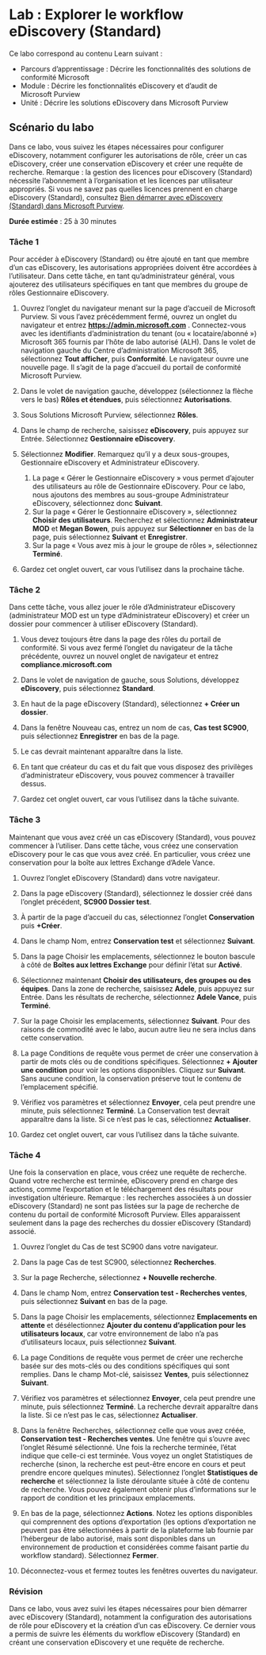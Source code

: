 <!---
---
Labo : Titre : « Explorer le workflow eDiscovery (Standard) » Parcours d’apprentissage/Module/Unité : « Parcours d’apprentissage : Décrire les fonctionnalités de conformité Microsoft ; Module 5 : Décrire les fonctionnalités d’eDiscovery et d’audit de Microsoft Purview ; Unité 2 : Décrire les solutions eDiscovery dans Microsoft 365 »
---
--->

# Lab : Explorer le workflow eDiscovery (Standard)

Ce labo correspond au contenu Learn suivant :

- Parcours d’apprentissage : Décrire les fonctionnalités des solutions de conformité Microsoft
- Module : Décrire les fonctionnalités eDiscovery et d’audit de Microsoft Purview
- Unité : Décrire les solutions eDiscovery dans Microsoft Purview

## Scénario du labo

Dans ce labo, vous suivez les étapes nécessaires pour configurer eDiscovery, notamment configurer les autorisations de rôle, créer un cas eDiscovery, créer une conservation eDiscovery et créer une requête de recherche.  Remarque : la gestion des licences pour eDiscovery (Standard) nécessite l’abonnement à l’organisation et les licences par utilisateur appropriés. Si vous ne savez pas quelles licences prennent en charge eDiscovery (Standard), consultez [Bien démarrer avec eDiscovery (Standard) dans Microsoft Purview](https://docs.microsoft.com/microsoft-365/compliance/get-started-core-ediscovery?view=o365-worldwide).

**Durée estimée** : 25 à 30 minutes

### Tâche 1

Pour accéder à eDiscovery (Standard) ou être ajouté en tant que membre d’un cas eDiscovery, les autorisations appropriées doivent être accordées à l’utilisateur. Dans cette tâche, en tant qu’administrateur général, vous ajouterez des utilisateurs spécifiques en tant que membres du groupe de rôles Gestionnaire eDiscovery.

1. Ouvrez l’onglet du navigateur menant sur la page d’accueil de Microsoft Purview.  Si vous l’avez précédemment fermé, ouvrez un onglet du navigateur et entrez **https://admin.microsoft.com** . Connectez-vous avec les identifiants d’administration du tenant (ou « locataire/abonné ») Microsoft 365 fournis par l’hôte de labo autorisé (ALH). Dans le volet de navigation gauche du Centre d’administration Microsoft 365, sélectionnez **Tout afficher**, puis **Conformité**.  Le navigateur ouvre une nouvelle page. Il s’agit de la page d’accueil du portail de conformité Microsoft Purview.  


1. Dans le volet de navigation gauche, développez (sélectionnez la flèche vers le bas) **Rôles et étendues**, puis sélectionnez **Autorisations**.

1. Sous Solutions Microsoft Purview, sélectionnez **Rôles**.

1. Dans le champ de recherche, saisissez **eDiscovery**, puis appuyez sur Entrée.  Sélectionnez **Gestionnaire eDiscovery**.

1. Sélectionnez **Modifier**.  Remarquez qu’il y a deux sous-groupes, Gestionnaire eDiscovery et Administrateur eDiscovery.  
    1. La page « Gérer le Gestionnaire eDiscovery » vous permet d’ajouter des utilisateurs au rôle de Gestionnaire eDiscovery. Pour ce labo, nous ajoutons des membres au sous-groupe Administrateur eDiscovery, sélectionnez donc **Suivant**.
    1. Sur la page « Gérer le Gestionnaire eDiscovery », sélectionnez **Choisir des utilisateurs**. Recherchez et sélectionnez **Administrateur MOD** et **Megan Bowen**, puis appuyez sur **Sélectionner** en bas de la page, puis sélectionnez **Suivant** et **Enregistrer**.
    1. Sur la page « Vous avez mis à jour le groupe de rôles », sélectionnez **Terminé**.

1. Gardez cet onglet ouvert, car vous l’utilisez dans la prochaine tâche.

### Tâche 2

Dans cette tâche, vous allez jouer le rôle d’Administrateur eDiscovery (administrateur MOD est un type d’Administrateur eDiscovery) et créer un dossier pour commencer à utiliser eDiscovery (Standard).

1. Vous devez toujours être dans la page des rôles du portail de conformité. Si vous avez fermé l’onglet du navigateur de la tâche précédente, ouvrez un nouvel onglet de navigateur et entrez **compliance.microsoft.com**

1. Dans le volet de navigation de gauche, sous Solutions, développez **eDiscovery**, puis sélectionnez **Standard**.

1. En haut de la page eDiscovery (Standard), sélectionnez **+ Créer un dossier**.

1. Dans la fenêtre Nouveau cas, entrez un nom de cas, **Cas test SC900**, puis sélectionnez **Enregistrer** en bas de la page.

1. Le cas devrait maintenant apparaître dans la liste.

1. En tant que créateur du cas et du fait que vous disposez des privilèges d’administrateur eDiscovery, vous pouvez commencer à travailler dessus.  

1. Gardez cet onglet ouvert, car vous l’utilisez dans la tâche suivante.

### Tâche 3

Maintenant que vous avez créé un cas eDiscovery (Standard), vous pouvez commencer à l’utiliser.  Dans cette tâche, vous créez une conservation eDiscovery pour le cas que vous avez créé.  En particulier, vous créez une conservation pour la boîte aux lettres Exchange d’Adele Vance.

1. Ouvrez l’onglet eDiscovery (Standard) dans votre navigateur.

1. Dans la page eDiscovery (Standard), sélectionnez le dossier créé dans l’onglet précédent, **SC900 Dossier test**.

1. À partir de la page d’accueil du cas, sélectionnez l’onglet **Conservation** puis **+Créer**.

1. Dans le champ Nom, entrez **Conservation test** et sélectionnez **Suivant**.

1. Dans la page Choisir les emplacements, sélectionnez le bouton bascule à côté de **Boîtes aux lettres Exchange** pour définir l’état sur **Activé**.  

1. Sélectionnez maintenant **Choisir des utilisateurs, des groupes ou des équipes**.  Dans la zone de recherche, saisissez **Adele**, puis appuyez sur Entrée. Dans les résultats de recherche, sélectionnez **Adele Vance**, puis **Terminé**.

1. Sur la page Choisir les emplacements, sélectionnez **Suivant**.  Pour des raisons de commodité avec le labo, aucun autre lieu ne sera inclus dans cette conservation.

1. La page Conditions de requête vous permet de créer une conservation à partir de mots clés ou de conditions spécifiques. Sélectionnez **+ Ajouter une condition** pour voir les options disponibles.  Cliquez sur **Suivant**. Sans aucune condition, la conservation préserve tout le contenu de l’emplacement spécifié.

1. Vérifiez vos paramètres et sélectionnez **Envoyer**, cela peut prendre une minute, puis sélectionnez **Terminé**.  La Conservation test devrait apparaître dans la liste.  Si ce n’est pas le cas, sélectionnez **Actualiser**.

1. Gardez cet onglet ouvert, car vous l’utilisez dans la tâche suivante.

### Tâche 4

Une fois la conservation en place, vous créez une requête de recherche.  Quand votre recherche est terminée, eDiscovery prend en charge des actions, comme l’exportation et le téléchargement des résultats pour investigation ultérieure.   Remarque : les recherches associées à un dossier eDiscovery (Standard) ne sont pas listées sur la page de recherche de contenu du portail de conformité Microsoft Purview. Elles apparaissent seulement dans la page des recherches du dossier eDiscovery (Standard) associé.

1. Ouvrez l’onglet du Cas de test SC900 dans votre navigateur.

1. Dans la page Cas de test SC900, sélectionnez **Recherches**.

1. Sur la page Recherche, sélectionnez **+ Nouvelle recherche**.

1. Dans le champ Nom, entrez **Conservation test - Recherches ventes**, puis sélectionnez **Suivant** en bas de la page.

1. Dans la page Choisir les emplacements, sélectionnez **Emplacements en attente** et désélectionnez **Ajouter du contenu d’application pour les utilisateurs locaux**, car votre environnement de labo n’a pas d’utilisateurs locaux, puis sélectionnez **Suivant**.

1. La page Conditions de requête vous permet de créer une recherche basée sur des mots-clés ou des conditions spécifiques qui sont remplies. Dans le champ Mot-clé, saisissez **Ventes**, puis sélectionnez **Suivant**.

1. Vérifiez vos paramètres et sélectionnez **Envoyer**, cela peut prendre une minute, puis sélectionnez **Terminé**.  La recherche devrait apparaître dans la liste.  Si ce n’est pas le cas, sélectionnez **Actualiser**.

1. Dans la fenêtre Recherches, sélectionnez celle que vous avez créée, **Conservation test - Recherches ventes**.  Une fenêtre qui s’ouvre avec l’onglet Résumé sélectionné.  Une fois la recherche terminée, l’état indique que celle-ci est terminée.  Vous voyez un onglet Statistiques de recherche (sinon, la recherche est peut-être encore en cours et peut prendre encore quelques minutes).  Sélectionnez l’onglet **Statistiques de recherche** et sélectionnez la liste déroulante située à côté de contenu de recherche.  Vous pouvez également obtenir plus d’informations sur le rapport de condition et les principaux emplacements.  

1. En bas de la page, sélectionnez **Actions**.  Notez les options disponibles qui comprennent des options d’exportation (les options d’exportation ne peuvent pas être sélectionnées à partir de la plateforme lab fournie par l’hébergeur de labo autorisé, mais sont disponibles dans un environnement de production et considérées comme faisant partie du workflow standard). Sélectionnez **Fermer**.

1. Déconnectez-vous et fermez toutes les fenêtres ouvertes du navigateur.

### Révision

Dans ce labo, vous avez suivi les étapes nécessaires pour bien démarrer avec eDiscovery (Standard), notamment la configuration des autorisations de rôle pour eDiscovery et la création d’un cas eDiscovery.  Ce dernier vous a permis de suivre les éléments du workflow eDiscovery (Standard) en créant une conservation eDiscovery et une requête de recherche.
